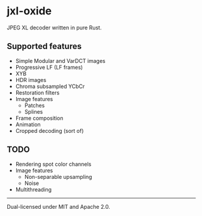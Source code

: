 # jxl-oxide
JPEG XL decoder written in pure Rust.

## Supported features
- Simple Modular and VarDCT images
- Progressive LF (LF frames)
- XYB
- HDR images
- Chroma subsampled YCbCr
- Restoration filters
- Image features
  - Patches
  - Splines
- Frame composition
- Animation
- Cropped decoding (sort of)

## TODO
- Rendering spot color channels
- Image features
  - Non-separable upsampling
  - Noise
- Multithreading

---

Dual-licensed under MIT and Apache 2.0.

